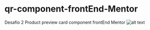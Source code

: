 # qr-component-frontEnd-Mentor
Desafio 2 Product preview card component frontEnd Mentor
![alt text]("")
